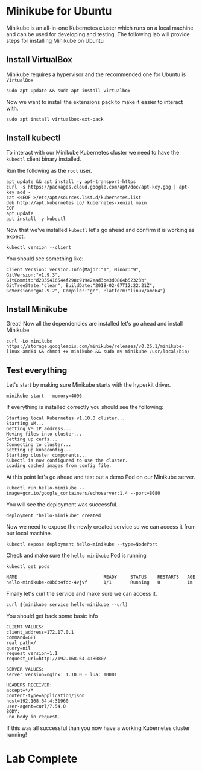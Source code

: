 # Minikube for Ubuntu
Minikube is an all-in-one Kubernetes cluster which runs on a local machine and can be used for developing and testing. 
The following lab will provide steps for installing Minikube on Ubuntu

## Install VirtualBox
Minikube requires a hypervisor and the recommended one for Ubuntu is `VirtualBox`

```
sudo apt update && sudo apt install virtualbox 
```

Now we want to install the extensions pack to make it easier to interact with. 
```
sudo apt install virtualbox-ext-pack
```

## Install kubectl
To interact with our Minikube Kubernetes cluster we need to have the `kubectl` client binary installed. 

Run the following as the `root` user. 

```
apt update && apt install -y apt-transport-https
curl -s https://packages.cloud.google.com/apt/doc/apt-key.gpg | apt-key add -
cat <<EOF >/etc/apt/sources.list.d/kubernetes.list
deb http://apt.kubernetes.io/ kubernetes-xenial main
EOF
apt update
apt install -y kubectl
```

Now that we've installed `kubectl` let's go ahead and confirm it is working as expect. 
```
kubectl version --client
```

You should see something like: 
```
Client Version: version.Info{Major:"1", Minor:"9", GitVersion:"v1.9.3", GitCommit:"d2835416544f298c919e2ead3be3d0864b52323b", GitTreeState:"clean", BuildDate:"2018-02-07T12:22:21Z", GoVersion:"go1.9.2", Compiler:"gc", Platform:"linux/amd64"}
```

## Install Minikube
Great! Now all the dependencies are installed let's go ahead and install Minikube 
```
curl -Lo minikube https://storage.googleapis.com/minikube/releases/v0.26.1/minikube-linux-amd64 && chmod +x minikube && sudo mv minikube /usr/local/bin/
```

## Test everything 

Let's start by making sure Minikube starts with the hyperkit driver. 
```
minikube start --memory=4096
```

If everything is installed correctly you should see the following: 
```
Starting local Kubernetes v1.10.0 cluster...
Starting VM...
Getting VM IP address...
Moving files into cluster...
Setting up certs...
Connecting to cluster...
Setting up kubeconfig...
Starting cluster components...
Kubectl is now configured to use the cluster.
Loading cached images from config file.
```

At this point let's go ahead and test out a demo Pod on our Minikube server. 
```
kubectl run hello-minikube --image=gcr.io/google_containers/echoserver:1.4 --port=8080
```

You will see the deployment was successful. 
```
deployment "hello-minikube" created
```


Now we need to expose the newly created service so we can access it from our local machine.
```
kubectl expose deployment hello-minikube --type=NodePort
```

Check and make sure the `hello-minikube` Pod is running 
```
kubectl get pods
```

```
NAME                                READY     STATUS    RESTARTS   AGE
hello-minikube-c8b6b4fdc-4vjvf      1/1       Running   0          1m
```

Finally let's curl the service and make sure we can access it. 
```
curl $(minikube service hello-minikube --url)
```

You should get back some basic info
```
CLIENT VALUES:
client_address=172.17.0.1
command=GET
real path=/
query=nil
request_version=1.1
request_uri=http://192.168.64.4:8080/

SERVER VALUES:
server_version=nginx: 1.10.0 - lua: 10001

HEADERS RECEIVED:
accept=*/*
content-type=application/json
host=192.168.64.4:31960
user-agent=curl/7.54.0
BODY:
-no body in request-
```

If this was all successful than you now have a working Kubernetes cluster running! 

# Lab Complete 
